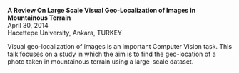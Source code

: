 **A Review On Large Scale Visual Geo-Localization of Images in Mountainous Terrain**  
April 30, 2014  
Hacettepe University, Ankara, TURKEY

Visual geo-localization of images is an important Computer Vision task. This talk focuses on a study in which the aim is to find the geo-location of a photo taken in mountainous terrain using a large-scale dataset.